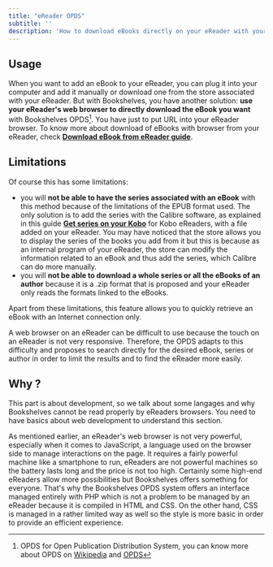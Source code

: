 ```yaml
---
title: "eReader OPDS"
subtitle: ''
description: 'How to download eBooks directly on your eReader with your internal browser'
---
```


## Usage

When you want to add an eBook to your eReader, you can plug it into your computer and add it manually or download one from the store associated with your eReader. But with Bookshelves, you have another solution: **use your eReader's web browser to directly download the eBook you want** with Bookshelves OPDS[^1]. You have just to put <api-link endpoint="/ereader" :refer-it-self="true"></api-link> URL into your eReader browser. To know more about download of eBooks with browser from your eReader, check [**Download eBook from eReader guide**](/guides/ereader-download-ebook-from-ereader).

## Limitations

Of course this has some limitations:

- you will **not be able to have the series associated with an eBook** with this method because of the limitations of the EPUB format used. The only solution is to add the series with the Calibre software, as explained in this guide [**Get series on your Kobo**](/guides/ereader-series) for Kobo eReaders, with a file added on your eReader. You may have noticed that the store allows you to display the series of the books you add from it but this is because as an internal program of your eReader, the store can modify the information related to an eBook and thus add the series, which Calibre can do more manually.
- you will **not be able to download a whole series or all the eBooks of an author** because it is a .zip format that is proposed and your eReader only reads the formats linked to the eBooks.
  
Apart from these limitations, this feature allows you to quickly retrieve an eBook with an Internet connection only.

<opds-link></opds-link>

A web browser on an eReader can be difficult to use because the touch on an eReader is not very responsive. Therefore, the OPDS adapts to this difficulty and proposes to search directly for the desired eBook, series or author in order to limit the results and to find the eReader more easily.

## Why ?

<alert type="info" title="Understanding">

This part is about development, so we talk about some langages and why Bookshelves cannot be read properly by eReaders browsers. You need to have basics about web development to understand this section.

</alert>

As mentioned earlier, an eReader's web browser is not very powerful, especially when it comes to JavaScript, a language used on the browser side to manage interactions on the page. It requires a fairly powerful machine like a smartphone to run, eReaders are not powerful machines so the battery lasts long and the price is not too high. Certainly some high-end eReaders allow more possibilities but Bookshelves offers something for everyone. That's why the Bookshelves OPDS system offers an interface managed entirely with PHP which is not a problem to be managed by an eReader because it is compiled in HTML and CSS. On the other hand, CSS is managed in a rather limited way as well so the style is more basic in order to provide an efficient experience.

[^1]: OPDS for Open Publication Distribution System, you can know more about OPDS on [Wikipedia](https://en.wikipedia.org/wiki/Open_Publication_Distribution_System) and [OPDS](https://opds.io/)
